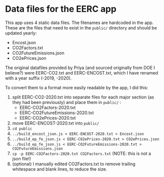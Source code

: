 # Data files for the EERC app

This app uses 4 static data files. The filenames are hardcoded in the app. These are the files
that need to exist in the `public/` directory and should be updated yearly:

* Encost.json
* CO2Factors.txt
* CO2FutureEmissions.json
* CO2ePrices.json

The original datafiles provided by Priya (and sourced originally from DOE I believe?)
were EERC-CO2.txt and EERC-ENCOST.txt, which I have renamed with a year suffix (-2019, -2020). 

To convert them to a format more easily readable by the app, I did this:

1. split EERC-CO2-2020.txt into separate files for each major section (as they had been
previously) and place them in `public/` :
   - EERC-CO2Factors-2020.txt
   - EERC-CO2FutureEmissions-2020.txt
   - EERC-CO2ePrices-2020.txt
2. move EERC-ENCOST-2020.txt into `public/` 
3. `cd public`
4. `../build_encost_json.js < EERC-ENCOST-2020.txt > Encost.json`
5. `../build_ep_fe_json.js < EERC-CO2ePrices-2020.txt > CO2ePrices.json`
6. `../build_ep_fe_json.js < EERC-CO2FutureEmissions-2020.txt > CO2FutureEmissions.json`
7. `cp -p EERC-CO2Factors-2020.txt CO2Factors.txt` (NOTE: this is not a json file!)
8. (optional) I manually edited CO2Factors.txt to remove trailing whitespace and blank lines, to reduce the size.
